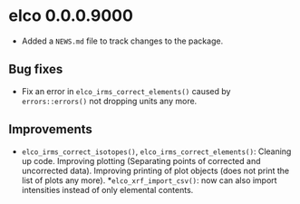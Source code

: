 # elco 0.0.0.9000

* Added a `NEWS.md` file to track changes to the package.

## Bug fixes

*  Fix an error in `elco_irms_correct_elements()` caused by `errors::errors()` not dropping units any more.

## Improvements

* `elco_irms_correct_isotopes()`, `elco_irms_correct_elements()`: Cleaning up code. Improving plotting (Separating points of corrected and uncorrected data). Improving printing of plot objects (does not print the list of plots any more).
*`elco_xrf_import_csv()`: now can also import intensities instead of only elemental contents.
